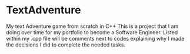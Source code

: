 # TextAdventure
My text Adventure game from scratch in C++
This is a project that I am doing over time for my portfolio to become a Software Engineer. Listed within my .cpp file will be comments next to codes explaining why I made the decisions I did to complete the needed tasks.